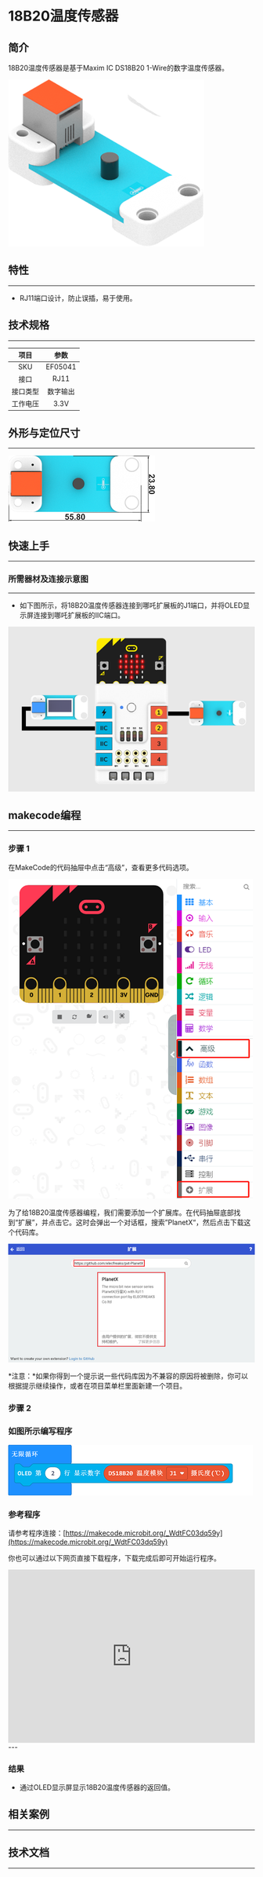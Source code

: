 # 18B20温度传感器

## 简介
18B20温度传感器是基于Maxim IC DS18B20 1-Wire的数字温度传感器。

![](./images/05041_01.png)

## 特性
---
- RJ11端口设计，防止误插，易于使用。
## 技术规格
---

项目 | 参数 
:-: | :-: 
SKU|EF05041
接口|RJ11
接口类型|数字输出
工作电压|3.3V






## 外形与定位尺寸
---


![](./images/05041_02.png)


## 快速上手
---

### 所需器材及连接示意图
---

- 如下图所示，将18B20温度传感器连接到哪吒扩展板的J1端口，并将OLED显示屏连接到哪吒扩展板的IIC端口。


![](./images/05041_03.png)



## makecode编程
---

### 步骤 1
在MakeCode的代码抽屉中点击“高级”，查看更多代码选项。

![](./images/05001_04.png)

为了给18B20温度传感器编程，我们需要添加一个扩展库。在代码抽屉底部找到“扩展”，并点击它。这时会弹出一个对话框，搜索”PlanetX“，然后点击下载这个代码库。

![](./images/05001_05.png)

*注意：*如果你得到一个提示说一些代码库因为不兼容的原因将被删除，你可以根据提示继续操作，或者在项目菜单栏里面新建一个项目。
### 步骤 2
### 如图所示编写程序

![](./images/05041_06.png)


### 参考程序
请参考程序连接：[https://makecode.microbit.org/_WdtFC03dq59y](https://makecode.microbit.org/_WdtFC03dq59y)

你也可以通过以下网页直接下载程序，下载完成后即可开始运行程序。

<div style="position:relative;height:0;padding-bottom:70%;overflow:hidden;"><iframe style="position:absolute;top:0;left:0;width:100%;height:100%;" src="https://makecode.microbit.org/#pub:_WdtFC03dq59y" frameborder="0" sandbox="allow-popups allow-forms allow-scripts allow-same-origin"></iframe></div>  
---

### 结果
- 通过OLED显示屏显示18B20温度传感器的返回值。

## 相关案例
---

## 技术文档
---
